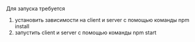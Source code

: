Для запуска требуется 
1. установить зависимости на client и server с помощью команды npm install
2. запустить client и server с помощью команды npm start
